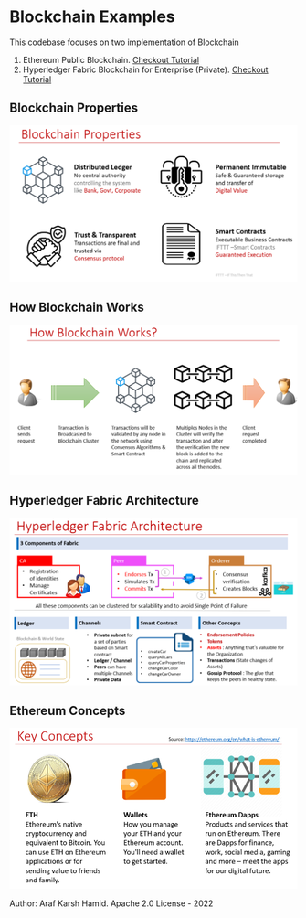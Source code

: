 # Blockchain Examples

This codebase focuses on two implementation of Blockchain 

1. Ethereum Public Blockchain. [Checkout Tutorial](https://speakerdeck.com/arafkarsh/blockchain-ethereum-tokens)
2. Hyperledger Fabric Blockchain for Enterprise (Private). [Checkout Tutorial](https://speakerdeck.com/arafkarsh/blockchain-hyperledger-fabric)

## Blockchain Properties

![Blockchain](https://raw.githubusercontent.com/MetaArivu/blockchain-examples/master/images/BC-Props.png)

## How Blockchain Works

![Blockchain](https://raw.githubusercontent.com/MetaArivu/blockchain-examples/master/images/BC-How-it-works.png)

## Hyperledger Fabric Architecture

![Blockchain](https://raw.githubusercontent.com/MetaArivu/blockchain-examples/master/images/BC-Fabric-Arch.png)

## Ethereum Concepts

![Blockchain](https://raw.githubusercontent.com/MetaArivu/blockchain-examples/master/images/BC-Ethereum-Concepts.png)


Author: Araf Karsh Hamid. Apache 2.0 License - 2022
